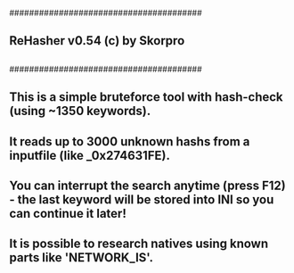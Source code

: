 #######################################
##                                   ##
##  ReHasher v0.54  (c) by  Skorpro  ##
##                                   ##
#######################################
##
## This is a simple bruteforce tool with hash-check (using ~1350 keywords).
## It reads up to 3000 unknown hashs from a inputfile (like _0x274631FE).
## You can interrupt the search anytime (press F12) - the last keyword will be stored into INI so you can continue it later!
## It is possible to research natives using known parts like 'NETWORK_IS'.